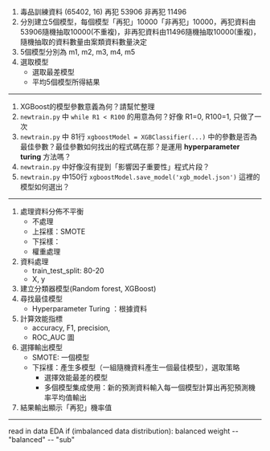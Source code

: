 1. 毒品訓練資料 (65402, 16) 再犯 53906 非再犯 11496
2. 分別建立5個模型，每個模型「再犯」10000「非再犯」10000，再犯資料由53906隨機抽取10000(不重複)，非再犯資料由11496隨機抽取10000(重複)，
	隨機抽取的資料數量由案類資料數量決定
3. 5個模型分別為 m1, m2, m3, m4, m5
4. 選取模型
	* 選取最差模型
	* 平均5個模型所得結果

---
1. XGBoost的模型參數意義為何？請幫忙整理
2. `newtrain.py` 中 `while R1 < R100` 的用意為何？好像 R1=0, R100=1, 只做了一次
3. `newtrain.py` 中 81行 `xgboostModel = XGBClassifier(...)` 中的參數是否為最佳參數？最佳參數如何找出的程式碼在那？是運用 **hyperparameter turing** 方法嗎？
4. `newtrain.py` 中好像沒有提到「影響因子重要性」程式片段？
5. `newtrain.py` 中150行 `xgboostModel.save_model('xgb_model.json')` 這裡的模型如何選出？

---
1. 處理資料分佈不平衡
	* 不處理
	* 上採樣：SMOTE
	* 下採樣：
	* 權重處理
2. 資料處理
	* train_test_split: 80-20
	* X, y
3. 建立分類器模型(Random forest, XGBoost)
4. 尋找最佳模型
	* Hyperparameter Turing ：根據資料
5. 計算效能指標
	* accuracy, F1, precision, 
	* ROC_AUC 圖
6. 選擇輸出模型
	* SMOTE: 一個模型
	* 下採樣：產生多模型（一組隨機資料產生一個最佳模型），選取策略
		* 選擇效能最差的模型
		* 多個模型集成使用：新的預測資料輸入每一個模型計算出再犯預測機率平均值輸出
7. 結果輸出顯示「再犯」機率值

---
read in data
EDA
if (imbalanced data distribution):
   balanced weight -- "balanced"
                                 -- "sub"
